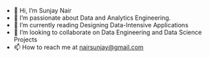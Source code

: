 - 👋 Hi, I’m Sunjay Nair
- 👀 I’m passionate about Data and Analytics Engineering.
- 🌱 I’m currently reading Designing Data-Intensive Applications
- 💞️ I’m looking to collaborate on Data Engineering and Data Science Projects
- 📫 How to reach me at nairsunjay@gmail.com

<!---
nairsunjay/nairsunjay is a ✨ special ✨ repository because its `README.md` (this file) appears on your GitHub profile.
You can click the Preview link to take a look at your changes.
--->

